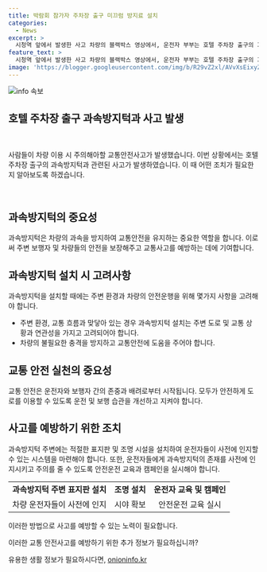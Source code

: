 ```yaml
---
title: 박람회 참가자 주차장 출구 미끄럼 방지료 설치
categories:
  - News
excerpt: >
  시청역 앞에서 발생한 사고 차량의 블랙박스 영상에서, 운전자 부부는 호텔 주차장 출구의 과속방지턱에서 가속을 시작한 채 어, 어하는 음성만 녹음됐다. 사고 직전까지 별다른 대화가 없었다.
feature_text: >
  시청역 앞에서 발생한 사고 차량의 블랙박스 영상에서, 운전자 부부는 호텔 주차장 출구의 과속방지턱에서 가속을 시작한 채 어, 어하는 음성만 녹음됐다. 사고 직전까지 별다른 대화가 없었다.
image: 'https://blogger.googleusercontent.com/img/b/R29vZ2xl/AVvXsEixyZcFfHzMRdzZMjFBmAUKJYCLCGyLL1o632UiGVXcaFdKo_bkvkuCioo0uUKlGfBVcT3P84aROyZIXSBEx3Aw5nCQ3pTgDom1WDC4m8eifvWiAmWEEVb4x6G_l8C0QH225ldMjyaFvpxGEBGNO37VmDTDMHGhJPq73UglMfDca1-0aw/s1600/blogspot.png'
---
```


<p><img src="https://blogger.googleusercontent.com/img/b/R29vZ2xl/AVvXsEixyZcFfHzMRdzZMjFBmAUKJYCLCGyLL1o632UiGVXcaFdKo_bkvkuCioo0uUKlGfBVcT3P84aROyZIXSBEx3Aw5nCQ3pTgDom1WDC4m8eifvWiAmWEEVb4x6G_l8C0QH225ldMjyaFvpxGEBGNO37VmDTDMHGhJPq73UglMfDca1-0aw/s1600/blogspot.png" alt="info 속보" /></p>

<h2 data-ke-size="size26">호텔 주차장 출구 과속방지턱과 사고 발생</h2>

<p data-ke-size="size16">&nbsp;</p>

<p>사람들이 차량 이용 시 주의해아할 교통안전사고가 발생했습니다. 이번 상황에서는 호텔 주차장 출구의 과속방지턱과 관련된 사고가 발생하였습니다. 이 때 어떤 조치가 필요한지 알아보도록 하겠습니다. </p>

<p data-ke-size="size16">&nbsp;</p>

<h2 data-ke-size="size26">과속방지턱의 중요성</h2>

<p>과속방지턱은 차량의 과속을 방지하여 교통안전을 유지하는 중요한 역할을 합니다. 이로써 주변 보행자 및 차량들의 안전을 보장해주고 교통사고를 예방하는 데에 기여합니다.</p>

<h2 data-ke-size="size26">과속방지턱 설치 시 고려사항</h2>

<p>과속방지턱을 설치할 때에는 주변 환경과 차량의 안전운행을 위해 몇가지 사항을 고려해야 합니다.</p>

<ul>
  <li>주변 환경, 교통 흐름과 맞닿아 있는 경우 과속방지턱 설치는 주변 도로 및 교통 상황과 연관성을 가지고 고려되어야 합니다.</li>
  <li>차량의 불필요한 충격을 방지하고 교통안전에 도움을 주어야 합니다.</li>
</ul>

<h2 data-ke-size="size26">교통 안전 실천의 중요성</h2>

<p>교통 안전은 운전자와 보행자 간의 존중과 배려로부터 시작됩니다. 모두가 안전하게 도로를 이용할 수 있도록 운전 및 보행 습관을 개선하고 지켜야 합니다. </p>

<h2 data-ke-size="size26">사고를 예방하기 위한 조치</h2>

<p>과속방지턱 주변에는 적절한 표지판 및 조명 시설을 설치하여 운전자들이 사전에 인지할 수 있는 시스템을 마련해야 합니다. 또한, 운전자들에게 과속방지턱의 존재를 사전에 인지시키고 주의를 줄 수 있도록 안전운전 교육과 캠페인을 실시해야 합니다.</p>

<table>
  <tr>
    <td style="text-align: center; height: 17px;"><b>과속방지턱 주변 표지판 설치</b></td>
    <td style="text-align: center; height: 17px;"><b>조명 설치</b></td>
    <td style="text-align: center; height: 17px;"><b>운전자 교육 및 캠페인</b></td>
  </tr>
  <tr>
    <td style="text-align: center; height: 17px;">차량 운전자들이 사전에 인지</td>
    <td style="text-align: center; height: 17px;">시야 확보</td>
    <td style="text-align: center; height: 17px;">안전운전 교육 실시</td>
  </tr>
</table>

<p>이러한 방법으로 사고를 예방할 수 있는 노력이 필요합니다. </p>

<p>이러한 교통 안전사고를 예방하기 위한 추가 정보가 필요하십니까?</p>
유용한 생활 정보가 필요하시다면, <a href="https://onioninfo.kr" rel="dofollow">onioninfo.kr</a>


